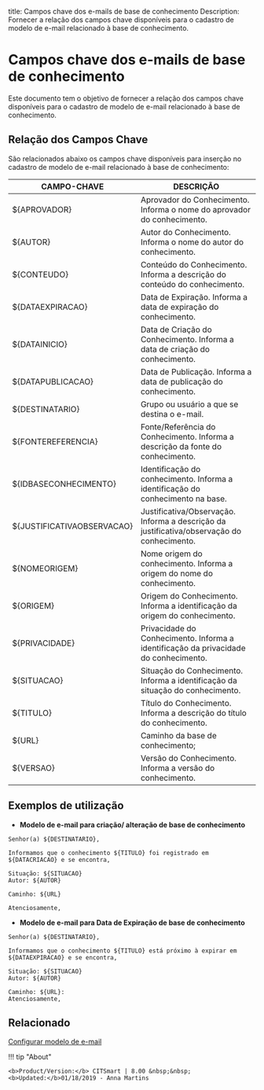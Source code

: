 title: Campos chave dos e-mails de base de conhecimento
Description: Fornecer a relação dos campos chave disponíveis para o cadastro de modelo de e-mail relacionado à base de conhecimento.
# Campos chave dos e-mails de base de conhecimento


Este documento tem o objetivo de fornecer a relação dos campos chave disponíveis
para o cadastro de modelo de e-mail relacionado à base de conhecimento.

## Relação dos Campos Chave

São relacionados abaixo os campos chave disponíveis para inserção no cadastro de
modelo de e-mail relacionado à base de conhecimento:

| CAMPO-CHAVE | DESCRIÇÃO |
|-------------|-----------|
| ${APROVADOR}	| Aprovador do Conhecimento. Informa o nome do aprovador do conhecimento. |
| ${AUTOR} | Autor do Conhecimento. Informa o nome do autor do conhecimento. |
| ${CONTEUDO} | Conteúdo do Conhecimento. Informa a descrição do conteúdo do conhecimento. |
| ${DATAEXPIRACAO} |	Data de Expiração. Informa a data de expiração do conhecimento. |
| ${DATAINICIO} |	Data de Criação do Conhecimento. Informa a data de criação do conhecimento. |
| ${DATAPUBLICACAO} |	Data de Publicação. Informa a data de publicação do conhecimento. |
| ${DESTINATARIO} |	Grupo ou usuário a que se destina o e-mail.  |
| ${FONTEREFERENCIA} |	Fonte/Referência do Conhecimento. Informa a descrição da fonte do conhecimento. |
| ${IDBASECONHECIMENTO} |	Identificação do conhecimento. Informa a identificação do conhecimento na base. |
| ${JUSTIFICATIVAOBSERVACAO} |	Justificativa/Observação. Informa a descrição da justificativa/observação do conhecimento. |
| ${NOMEORIGEM} |	Nome origem do conhecimento. Informa a origem do nome do conhecimento. |
| ${ORIGEM} |	Origem do Conhecimento. Informa a identificação da origem do conhecimento. |
| ${PRIVACIDADE} |	Privacidade do Conhecimento. Informa a identificação da privacidade do conhecimento. |
| ${SITUACAO} |	Situação do Conhecimento. Informa a identificação da situação do conhecimento. |
| ${TITULO} |	Título do Conhecimento. Informa a descrição do título do conhecimento. |
| ${URL} |	Caminho da base de conhecimento; |
| ${VERSAO} |	Versão do Conhecimento. Informa a versão do conhecimento. |

## Exemplos de utilização

- **Modelo de e-mail para criação/ alteração de base de conhecimento**

```
Senhor(a) ${DESTINATARIO},

Informamos que o conhecimento ${TITULO} foi registrado em ${DATACRIACAO} e se encontra,

Situação: ${SITUACAO}
Autor: ${AUTOR}

Caminho: ${URL}

Atenciosamente,
```

- **Modelo de e-mail para Data de Expiração de base de conhecimento**

```
Senhor(a) ${DESTINATARIO},

Informamos que o conhecimento ${TITULO} está próximo à expirar em ${DATAEXPIRACAO} e se encontra,

Situação: ${SITUACAO}
Autor: ${AUTOR}

Caminho: ${URL}:
Atenciosamente,
```

## Relacionado

[Configurar modelo de e-mail][1]

!!! tip "About"

    <b>Product/Version:</b> CITSmart | 8.00 &nbsp;&nbsp;
    <b>Updated:</b>01/18/2019 - Anna Martins

[1]:/pt-br/citsmart-platform-9/platform-administration/email-settings/email-templates-configure-email-template.html